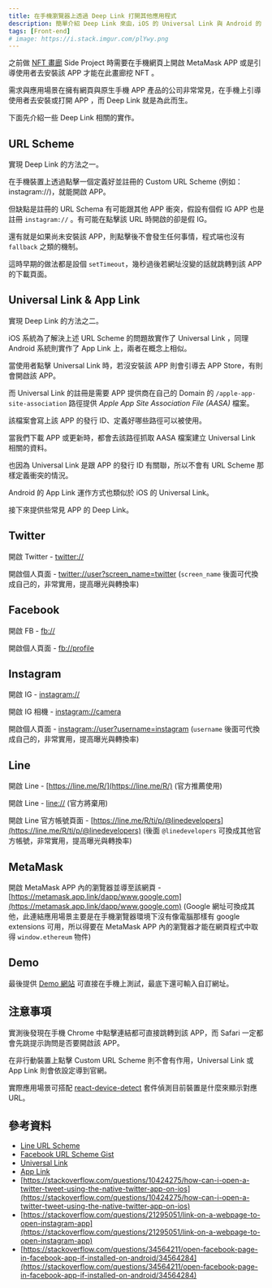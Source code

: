 ```yaml
---
title: 在手機瀏覽器上透過 Deep Link 打開其他應用程式
description: 簡單介紹 Deep Link 來由，iOS 的 Universal Link 與 Android 的 App Link 並應用在網頁上能打開手機 APP 。
tags: [Front-end]
# image: https://i.stack.imgur.com/plYwy.png
---
```


之前做 [NFT 畫廊](https://d3idtkbaj4rnb4.cloudfront.net/) Side Project 時需要在手機網頁上開啟 MetaMask APP 或是引導使用者去安裝該 APP 才能在此畫廊挖 NFT 。

需求與應用場景在擁有網頁與原生手機 APP 產品的公司非常常見，在手機上引導使用者去安裝或打開 APP ，而 Deep Link 就是為此而生。

下面先介紹一些 Deep Link 相關的實作。

<!--truncate-->

## URL Scheme

實現 Deep Link 的方法之一。

在手機裝置上透過點擊一個定義好並註冊的 Custom URL Scheme (例如：instagram://)，就能開啟 APP。

但缺點是註冊的 URL Schema 有可能跟其他 APP 衝突，假設有個假 IG APP 也是註冊 `instagram://` 。有可能在點擊該 URL 時開啟的卻是假 IG。

還有就是如果尚未安裝該 APP，則點擊後不會發生任何事情，程式端也沒有 `fallback` 之類的機制。

這時早期的做法都是設個 `setTimeout`，幾秒過後若網址沒變的話就跳轉到該 APP 的下載頁面。

## Universal Link & App Link

實現 Deep Link 的方法之二。

iOS 系統為了解決上述 URL Scheme 的問題故實作了 Universal Link ，同理 Android 系統則實作了 App Link 上，兩者在概念上相似。

當使用者點擊 Universal Link 時，若沒安裝該 APP 則會引導去 APP Store，有則會開啟該 APP。

而 Universal Link 的註冊是需要 APP 提供商在自己的 Domain 的 `/apple-app-site-association` 路徑提供 *Apple App Site Association File (AASA)* 檔案。

該檔案會寫上該 APP 的發行 ID、定義好哪些路徑可以被使用。

當我們下載 APP 或更新時，都會去該路徑抓取 AASA 檔案建立 Universal Link 相關的資料。

也因為 Universal Link 是跟 APP 的發行 ID 有關聯，所以不會有 URL Scheme 那樣定義衝突的情況。

Android 的 App Link 運作方式也類似於 iOS 的 Universal Link。

接下來提供些常見 APP 的 Deep Link。

## Twitter

開啟 Twitter - [twitter://](twitter://)

開啟個人頁面 - [twitter://user?screen_name=twitter](twitter://user?screen_name=twitter) (`screen_name` 後面可代換成自己的，非常實用，提高曝光與轉換率)

## Facebook

開啟 FB - [fb://](fb://)

開啟個人頁面 - [fb://profile](fb://profile)

## Instagram

開啟 IG - [instagram://](instagram://)

開啟 IG 相機 - [instagram://camera](instagram://camera)

開啟個人頁面 - [instagram://user?username=instagram](instagram://user?username=instagram) (`username` 後面可代換成自己的，非常實用，提高曝光與轉換率)

## Line

開啟 Line - [https://line.me/R/](https://line.me/R/) (官方推薦使用)

開啟 Line - [line://](line://) (官方將棄用)

開啟 Line 官方帳號頁面 - [https://line.me/R/ti/p/@linedevelopers](https://line.me/R/ti/p/@linedevelopers) (後面 `@linedevelopers` 可換成其他官方帳號，非常實用，提高曝光與轉換率)

## MetaMask

開啟 MetaMask APP 內的瀏覽器並導至該網頁 - [https://metamask.app.link/dapp/www.google.com](https://metamask.app.link/dapp/www.google.com) (Google 網址可換成其他，此連結應用場景主要是在手機瀏覽器環境下沒有像電腦那樣有 google extensions 可用，所以得要在 MetaMask APP 內的瀏覽器才能在網頁程式中取得 `window.ethereum` 物件)

## Demo

最後提供 [Demo 網站](https://utils.jasonzhuang.com/deeplink) 可直接在手機上測試，最底下還可輸入自訂網址。

## 注意事項

實測後發現在手機 Chrome 中點擊連結都可直接跳轉到該 APP，而 Safari 一定都會先跳提示詢問是否要開啟該 APP。

在非行動裝置上點擊 Custom URL Scheme 則不會有作用，Universal Link 或 App Link 則會依設定導到官網。

實際應用場景可搭配 [react-device-detect](https://www.npmjs.com/package/react-device-detect) 套件偵測目前裝置是什麼來顯示對應 URL。

## 參考資料

- [Line URL Scheme](https://developers.line.biz/en/docs/messaging-api/using-line-url-scheme/)
- [Facebook URL Scheme Gist](https://gist.github.com/nhnam/5f106eaebff6366c0e21578c40515094)
- [Universal Link](https://developer.apple.com/library/archive/documentation/General/Conceptual/AppSearch/UniversalLinks.html)
- [App Link](https://developer.android.com/training/app-links)
- [https://stackoverflow.com/questions/10424275/how-can-i-open-a-twitter-tweet-using-the-native-twitter-app-on-ios](https://stackoverflow.com/questions/10424275/how-can-i-open-a-twitter-tweet-using-the-native-twitter-app-on-ios)
- [https://stackoverflow.com/questions/21295051/link-on-a-webpage-to-open-instagram-app](https://stackoverflow.com/questions/21295051/link-on-a-webpage-to-open-instagram-app)
- [https://stackoverflow.com/questions/34564211/open-facebook-page-in-facebook-app-if-installed-on-android/34564284](https://stackoverflow.com/questions/34564211/open-facebook-page-in-facebook-app-if-installed-on-android/34564284)